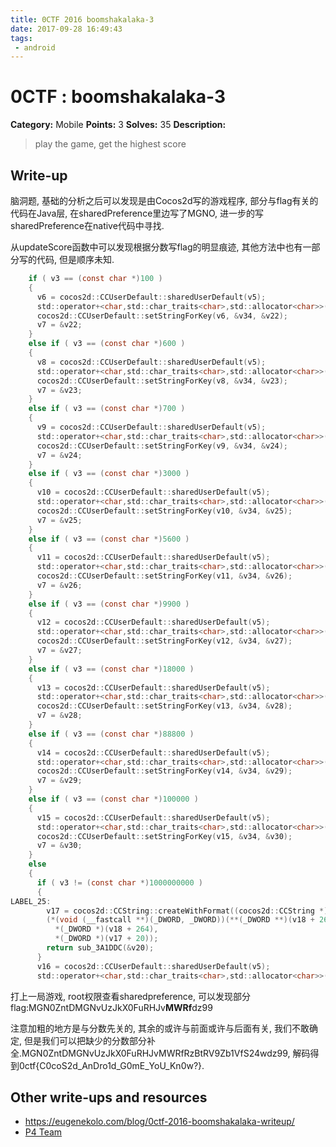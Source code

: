 ```yaml
---
title: 0CTF 2016 boomshakalaka-3
date: 2017-09-28 16:49:43
tags: 
 - android
---
```


# 0CTF : boomshakalaka-3

**Category:** Mobile
**Points:** 3
**Solves:** 35
**Description:**

> play the game, get the highest score
>


## Write-up

脑洞题, 基础的分析之后可以发现是由Cocos2d写的游戏程序, 部分与flag有关的代码在Java层, 在sharedPreference里边写了MGNO, 进一步的写sharedPreference在native代码中寻找.

从updateScore函数中可以发现根据分数写flag的明显痕迹, 其他方法中也有一部分写的代码, 但是顺序未知.

```C
    if ( v3 == (const char *)100 )
    {
      v6 = cocos2d::CCUserDefault::sharedUserDefault(v5);
      std::operator+<char,std::char_traits<char>,std::allocator<char>>(&v22, &v20, "MW");
      cocos2d::CCUserDefault::setStringForKey(v6, &v34, &v22);
      v7 = &v22;
    }
    else if ( v3 == (const char *)600 )
    {
      v8 = cocos2d::CCUserDefault::sharedUserDefault(v5);
      std::operator+<char,std::char_traits<char>,std::allocator<char>>(&v23, &v20, "Rf");
      cocos2d::CCUserDefault::setStringForKey(v8, &v34, &v23);
      v7 = &v23;
    }
    else if ( v3 == (const char *)700 )
    {
      v9 = cocos2d::CCUserDefault::sharedUserDefault(v5);
      std::operator+<char,std::char_traits<char>,std::allocator<char>>(&v24, &v20, "Rz");
      cocos2d::CCUserDefault::setStringForKey(v9, &v34, &v24);
      v7 = &v24;
    }
    else if ( v3 == (const char *)3000 )
    {
      v10 = cocos2d::CCUserDefault::sharedUserDefault(v5);
      std::operator+<char,std::char_traits<char>,std::allocator<char>>(&v25, &v20, "Bt");
      cocos2d::CCUserDefault::setStringForKey(v10, &v34, &v25);
      v7 = &v25;
    }
    else if ( v3 == (const char *)5600 )
    {
      v11 = cocos2d::CCUserDefault::sharedUserDefault(v5);
      std::operator+<char,std::char_traits<char>,std::allocator<char>>(&v26, &v20, "RV");
      cocos2d::CCUserDefault::setStringForKey(v11, &v34, &v26);
      v7 = &v26;
    }
    else if ( v3 == (const char *)9900 )
    {
      v12 = cocos2d::CCUserDefault::sharedUserDefault(v5);
      std::operator+<char,std::char_traits<char>,std::allocator<char>>(&v27, &v20, "9Z");
      cocos2d::CCUserDefault::setStringForKey(v12, &v34, &v27);
      v7 = &v27;
    }
    else if ( v3 == (const char *)18000 )
    {
      v13 = cocos2d::CCUserDefault::sharedUserDefault(v5);
      std::operator+<char,std::char_traits<char>,std::allocator<char>>(&v28, &v20, "b1");
      cocos2d::CCUserDefault::setStringForKey(v13, &v34, &v28);
      v7 = &v28;
    }
    else if ( v3 == (const char *)88800 )
    {
      v14 = cocos2d::CCUserDefault::sharedUserDefault(v5);
      std::operator+<char,std::char_traits<char>,std::allocator<char>>(&v29, &v20, "Vf");
      cocos2d::CCUserDefault::setStringForKey(v14, &v34, &v29);
      v7 = &v29;
    }
    else if ( v3 == (const char *)100000 )
    {
      v15 = cocos2d::CCUserDefault::sharedUserDefault(v5);
      std::operator+<char,std::char_traits<char>,std::allocator<char>>(&v30, &v20, "S2");
      cocos2d::CCUserDefault::setStringForKey(v15, &v34, &v30);
      v7 = &v30;
    }
    else
    {
      if ( v3 != (const char *)1000000000 )
      {
LABEL_25:
        v17 = cocos2d::CCString::createWithFormat((cocos2d::CCString *)"%d", v3);
        (*(void (__fastcall **)(_DWORD, _DWORD))(**(_DWORD **)(v18 + 264) + 428))(
          *(_DWORD *)(v18 + 264),
          *(_DWORD *)(v17 + 20));
        return sub_3A1DDC(&v20);
      }
      v16 = cocos2d::CCUserDefault::sharedUserDefault(v5);
      std::operator+<char,std::char_traits<char>,std::allocator<char>>(&v31, &v20, "4w");
```

打上一局游戏, root权限查看sharedpreference, 可以发现部分flag:MGN0ZntDMGNvUzJkX0FuRHJv**MWRf**dz99

注意加粗的地方是与分数先关的, 其余的或许与前面或许与后面有关, 我们不敢确定, 但是我们可以把缺少的分数部分补全.MGN0ZntDMGNvUzJkX0FuRHJvMWRfRzBtRV9Zb1VfS24wdz99, 解码得到0ctf{C0coS2d_AnDro1d_G0mE_YoU_Kn0w?}.

## Other write-ups and resources

* <https://eugenekolo.com/blog/0ctf-2016-boomshakalaka-writeup/>
* [P4 Team](https://github.com/p4-team/ctf/blob/master/2016-03-12-0ctf/boomshakalaka/README.md)
